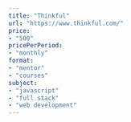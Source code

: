 ```yaml
---
title: "Thinkful"
url: "https://www.thinkful.com/"
price: 
- "500"
pricePerPeriod: 
- "monthly"
format: 
- "mentor"
- "courses"
subject: 
- "javascript"
- "full stack"
- "web development"
---
```

